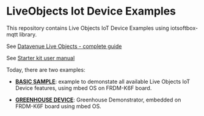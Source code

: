 LiveObjects Iot Device Examples
===============================

This repository contains Live Objects IoT Device Examples using iotsoftbox-mqtt library.


See [Datavenue Live Objects - complete guide](https://liveobjects.orange-business.com/doc/html/lo_manual.html)

See [Starter kit user manual](https://github.com/Orange-OpenSource/LiveObjects-iotSoftbox-mqtt-mbed/blob/master/docs/liveobjects_starterkitv1.1.pdf)

Today, there are two examples:

* **[BASIC SAMPLE](basic/README.md)**:  example to demonstate all available Live Objects IoT Device features, using mbed OS on FRDM-K6F board.

* **[GREENHOUSE DEVICE](greenhouse-dev/README.md)**:  Greenhouse Demonstrator, embedded on FRDM-K6F board using mbed OS.


 
 
